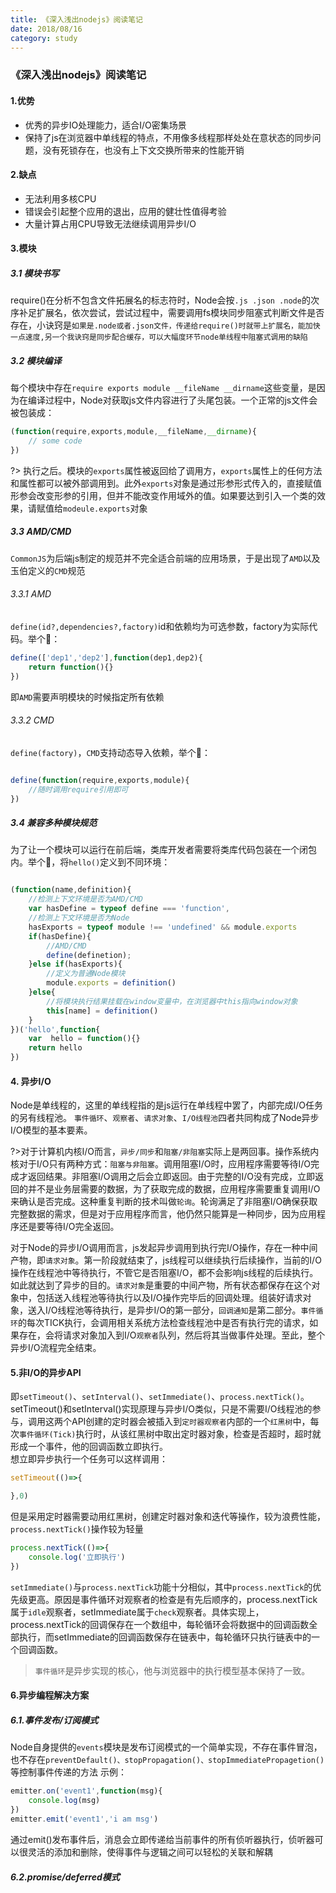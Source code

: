 ```yaml
---
title: 《深入浅出nodejs》阅读笔记
date: 2018/08/16
category: study
---
```


### 《深入浅出nodejs》阅读笔记

#### 1.优势

- 优秀的异步IO处理能力，适合I/O密集场景
- 保持了js在浏览器中单线程的特点，不用像多线程那样处处在意状态的同步问题，没有死锁存在，也没有上下文交换所带来的性能开销

#### 2.缺点

- 无法利用多核CPU
- 错误会引起整个应用的退出，应用的健壮性值得考验
- 大量计算占用CPU导致无法继续调用异步I/O

#### 3.模块

##### 3.1 模块书写
require()在分析不包含文件拓展名的标志符时，Node会按`.js .json .node`的次序补足扩展名，依次尝试，尝试过程中，需要调用fs模块同步阻塞式判断文件是否存在，小诀窍是`如果是.node或者.json文件，传递给require()时就带上扩展名，能加快一点速度,另一个我诀窍是同步配合缓存，可以大幅度环节node单线程中阻塞式调用的缺陷`

##### 3.2 模块编译

每个模块中存在`require exports module __fileName __dirname`这些变量，是因为在编译过程中，Node对获取js文件内容进行了头尾包装。一个正常的js文件会被包装成：
```javascript
(function(require,exports,module,__fileName,__dirname){
    // some code
})
```

?> 执行之后。模块的`exports`属性被返回给了调用方，`exports`属性上的任何方法和属性都可以被外部调用到。此外`exports`对象是通过形参形式传入的，直接赋值形参会改变形参的引用，但并不能改变作用域外的值。如果要达到引入一个类的效果，请赋值给`modeule.exports`对象 

##### 3.3 AMD/CMD

`CommonJS`为后端js制定的规范并不完全适合前端的应用场景，于是出现了`AMD`以及玉伯定义的`CMD`规范

###### 3.3.1 AMD

`define(id?,dependencies?,factory)`id和依赖均为可选参数，factory为实际代码。举个🌰：
```javascript
define(['dep1','dep2'],function(dep1,dep2){
    return function(){}
})
```
即`AMD`需要声明模块的时候指定所有依赖

###### 3.3.2 CMD

`define(factory)`，`CMD`支持动态导入依赖，举个🌰：
```javascript

define(function(require,exports,module){
    //随时调用require引用即可
})

```

##### 3.4 兼容多种模块规范

为了让一个模块可以运行在前后端，类库开发者需要将类库代码包装在一个闭包内。举个🌰，将`hello()`定义到不同环境：

```javascript

(function(name,definition){
    //检测上下文环境是否为AMD/CMD
    var hasDefine = typeof define === 'function',
    //检测上下文环境是否为Node
    hasExports = typeof module !== 'undefined' && module.exports
    if(hasDefine){
        //AMD/CMD
        define(definetion);
    }else if(hasExports){
        //定义为普通Node模块
        module.exports = definition()
    }else{
        //将模块执行结果挂载在window变量中，在浏览器中this指向window对象
        this[name] = definition()
    }
})('hello',function{
    var  hello = function(){}
    return hello
})

```

#### 4. 异步I/O

Node是单线程的，这里的单线程指的是js运行在单线程中罢了，内部完成I/O任务的另有线程池。
`事件循环`、`观察者`、`请求对象`、`I/O线程池`四者共同构成了Node异步I/O模型的基本要素。

?>对于计算机内核I/O而言，`异步/同步`和`阻塞/非阻塞`实际上是两回事。操作系统内核对于I/O只有两种方式：`阻塞与非阻塞`。调用阻塞I/O时，应用程序需要等待I/O完成才返回结果。非阻塞I/O调用之后会立即返回。由于完整的I/O没有完成，立即返回的并不是业务层需要的数据，为了获取完成的数据，应用程序需要重复调用I/O来确认是否完成。这种重复判断的技术叫做`轮询`。轮询满足了非阻塞I/O确保获取完整数据的需求，但是对于应用程序而言，他仍然只能算是一种同步，因为应用程序还是要等待I/O完全返回。

对于Node的异步I/O调用而言，js发起异步调用到执行完I/O操作，存在一种中间产物，即`请求对象`。第一阶段就结束了，js线程可以继续执行后续操作，当前的I/O操作在线程池中等待执行，不管它是否阻塞I/O，都不会影响js线程的后续执行。如此就达到了异步的目的。`请求对象`是重要的中间产物，所有状态都保存在这个对象中，包括送入线程池等待执行以及I/O操作完毕后的回调处理。组装好请求对象，送入I/O线程池等待执行，是异步I/O的第一部分，`回调通知`是第二部分。`事件循环`的每次TICK执行，会调用相关系统方法检查线程池中是否有执行完的请求，如果存在，会将请求对象加入到I/O`观察者`队列，然后将其当做事件处理。至此，整个异步I/O流程完全结束。

#### 5.非I/O的异步API

即`setTimeout()`、`setInterval()`、`setImmediate()`、`process.nextTick()`。
setTimeout()和setInterval()实现原理与异步I/O类似，只是不需要I/O线程池的参与，调用这两个API创建的定时器会被插入到`定时器观察者`内部的一个`红黑树`中，每次`事件循环(Tick)`执行时，从该红黑树中取出定时器对象，检查是否超时，超时就形成一个事件，他的回调函数立即执行。  
想立即异步执行一个任务可以这样调用：
```javascript
setTimeout(()=>{

},0)
```
但是采用定时器需要动用红黑树，创建定时器对象和迭代等操作，较为浪费性能，`process.nextTick()`操作较为轻量
```javascript
process.nextTick(()=>{
    console.log('立即执行')
})
```
`setImmediate()`与`process.nextTick`功能十分相似，其中`process.nextTick`的优先级更高。原因是事件循环对观察者的检查是有先后顺序的，process.nextTick属于`idle`观察者，setImmediate属于`check`观察者。具体实现上，process.nextTick的回调保存在一个数组中，每轮循环会将数据中的回调函数全部执行，而setImmediate的回调函数保存在链表中，每轮循环只执行链表中的一个回调函数。

>`事件循环`是异步实现的核心，他与浏览器中的执行模型基本保持了一致。

#### 6.异步编程解决方案

##### 6.1.事件发布/订阅模式
Node自身提供的`events`模块是发布订阅模式的一个简单实现，不存在事件冒泡，也不存在`preventDefault()、stopPropagation()、stopImmediatePropagetion()`等控制事件传递的方法
示例：
```javascript
emitter.on('event1',function(msg){
    console.log(msg)
})
emitter.emit('event1','i am msg')
```
通过emit()发布事件后，消息会立即传递给当前事件的所有侦听器执行，侦听器可以很灵活的添加和删除，使得事件与逻辑之间可以轻松的关联和解耦
##### 6.2.promise/deferred模式

